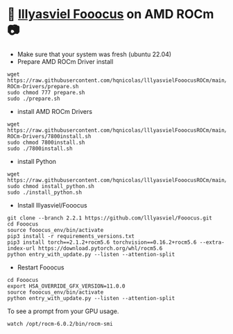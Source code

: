 # 💬 [lllyasviel Fooocus](https://github.com/lllyasviel/Fooocus) on AMD ROCm 📷
- Make sure that your system was fresh (ubuntu 22.04)
- Prepare AMD ROCm Driver install
```
wget https://raw.githubusercontent.com/hqnicolas/lllyasvielFooocusROCm/main/AMD-ROCm-Drivers/prepare.sh
sudo chmod 777 prepare.sh
sudo ./prepare.sh
```
- install AMD ROCm Drivers
```
wget https://raw.githubusercontent.com/hqnicolas/lllyasvielFooocusROCm/main/AMD-ROCm-Drivers/7800install.sh
sudo chmod 7800install.sh
sudo ./7800install.sh
```
- install Python
```
wget https://raw.githubusercontent.com/hqnicolas/lllyasvielFooocusROCm/main/install_python.sh
sudo chmod install_python.sh
sudo ./install_python.sh
```
- Install lllyasviel/Fooocus
```
git clone --branch 2.2.1 https://github.com/lllyasviel/Fooocus.git
cd Fooocus
source fooocus_env/bin/activate
pip3 install -r requirements_versions.txt
pip3 install torch==2.1.2+rocm5.6 torchvision==0.16.2+rocm5.6 --extra-index-url https://download.pytorch.org/whl/rocm5.6
python entry_with_update.py --listen --attention-split
```
- Restart Fooocus
```
cd Fooocus
export HSA_OVERRIDE_GFX_VERSION=11.0.0
source fooocus_env/bin/activate
python entry_with_update.py --listen --attention-split
```
To see a prompt from your GPU usage.
```
watch /opt/rocm-6.0.2/bin/rocm-smi
```
